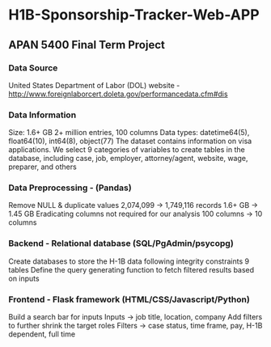 # H1B-Sponsorship-Tracker-Web-APP
## APAN 5400 Final Term Project

### Data Source
United States Department of Labor (DOL) website - http://www.foreignlaborcert.doleta.gov/performancedata.cfm#dis

### Data Information
Size: 1.6+ GB
2+ million entries, 100 columns
Data types: datetime64(5), float64(10), int64(8), object(77)
The dataset contains information on visa applications. We select 9 categories of variables to create tables in the database, including case, job, employer, attorney/agent, website, wage, preparer, and others

### Data Preprocessing - (Pandas)
Remove NULL & duplicate values
2,074,099 -> 1,749,116 records
1.6+ GB -> 1.45 GB
Eradicating columns not required for our analysis
100 columns -> 10 columns

### Backend - Relational database (SQL/PgAdmin/psycopg)
Create databases to store the H-1B data following integrity constraints
	9 tables
Define the query generating function to fetch filtered results based on inputs

### Frontend - Flask framework (HTML/CSS/Javascript/Python)
Build a search bar for inputs
Inputs -> job title, location, company
Add filters to further shrink the target roles
Filters -> case status, time frame, pay, H-1B dependent, full time

